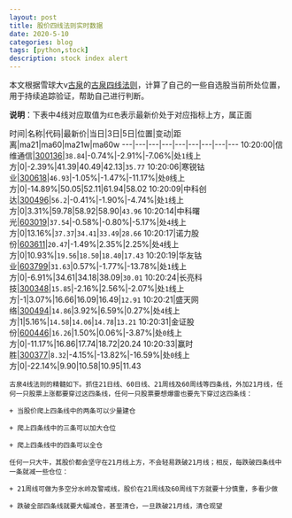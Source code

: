 ```yaml
---
layout: post
title: 股价四线法则实时数据
date: 2020-5-10
categories: blog
tags: [python,stock]
description: stock index alert
---
```



本文根据雪球大v[古泉](https://xueqiu.com/u/7148646888)的[古泉四线法则](https://xueqiu.com/7148646888/130498192)，计算了自己的一些自选股当前所处位置，用于持续追踪验证，帮助自己进行判断。

**说明**：下表中4线对应取值为`红色`表示最新价处于对应指标上方，属正面

时间|名称|代码|最新价|当日|3日|5日|位置|变动|距离|ma21|ma60|ma21w|ma60w
---|---|---|---|---|---|---|---|---
10:20:00|信维通信|[300136](https://xueqiu.com/S/SZ300136)|`38.84`|-0.74%|-2.91%|-7.06%|处`1`线上方|0|-2.39%|41.39|40.49|42.13|`35.77`
10:20:06|寒锐钴业|[300618](https://xueqiu.com/S/SZ300618)|`46.93`|-1.05%|-1.47%|-11.17%|处`0`线上方|0|-14.89%|50.05|52.11|61.94|58.02
10:20:09|中科创达|[300496](https://xueqiu.com/S/SZ300496)|`56.2`|-0.41%|-1.90%|-4.74%|处`1`线上方|0|3.31%|59.78|58.92|58.90|`43.96`
10:20:14|中科曙光|[603019](https://xueqiu.com/S/SH603019)|`37.54`|-0.58%|-0.80%|-5.17%|处`4`线上方|0|13.16%|`37.37`|`34.41`|`33.49`|`28.66`
10:20:17|诺力股份|[603611](https://xueqiu.com/S/SH603611)|`20.47`|-1.49%|2.35%|2.25%|处`4`线上方|0|10.93%|`19.56`|`18.50`|`18.40`|`17.43`
10:20:19|华友钴业|[603799](https://xueqiu.com/S/SH603799)|`31.63`|0.57%|-1.77%|-13.78%|处`1`线上方|0|-6.91%|34.61|34.18|38.09|`30.01`
10:20:24|长亮科技|[300348](https://xueqiu.com/S/SZ300348)|`15.85`|-2.16%|2.56%|-2.07%|处`1`线上方|-1|3.07%|16.66|16.09|16.49|`12.91`
10:20:21|盛天网络|[300494](https://xueqiu.com/S/SZ300494)|`14.86`|3.92%|6.59%|0.27%|处`4`线上方|1|5.16%|`14.58`|`14.06`|`14.78`|`13.21`
10:20:31|金证股份|[600446](https://xueqiu.com/S/SH600446)|`16.26`|1.50%|0.06%|-3.87%|处`0`线上方|0|-11.17%|16.86|17.74|18.72|20.24
10:20:33|赢时胜|[300377](https://xueqiu.com/S/SZ300377)|`8.32`|-4.15%|-13.82%|-16.59%|处`0`线上方|0|-22.14%|9.90|10.58|10.95|11.43

```
古泉4线法则的精髓如下。抓住21日线、60日线、21周线及60周线等四条线，外加21月线，任何一只股票上涨都要穿过这四条线，任何一只股票要想爆雷也要先下穿过这四条线：

+ 当股价爬上四条线中的两条可以少量建仓

+ 爬上四条线中的三条可以加大仓位

+ 爬上四条线中的四条可以全仓

任何一只大牛，其股价都会坚守在21月线上方，不会轻易跌破21月线；相反，每跌破四条线中一条就减一些仓位：

+ 21周线可做为多空分水岭及警戒线，股价在21周线及60周线下方就要十分慎重，多看少做

+ 跌破全部四条线就要大幅减仓，甚至清仓，一旦跌破21月线，清仓观望
```